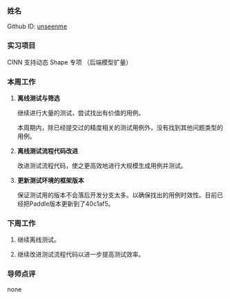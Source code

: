 ### 姓名

Github ID: [unseenme](https://github.com/unseenme)

### 实习项目

CINN 支持动态 Shape 专项 （后端模型扩量）

### 本周工作

1. **离线测试与筛选**

    继续进行大量的测试，尝试找出有价值的用例。

    本周期内，除已经提交过的精度相关的测试用例外，没有找到其他问题类型的用例。

2. **离线测试流程代码改进**

    改进测试流程代码，使之更高效地进行大规模生成用例并测试。

3. **更新测试环境的框架版本**

    保证测试用的版本不会落后开发分支太多。以确保找出的用例时效性。目前已经把Paddle版本更新到了40c1af5。


### 下周工作

1. 继续离线测试。

2. 继续改进测试流程代码以进一步提高测试效率。

### 导师点评

none
